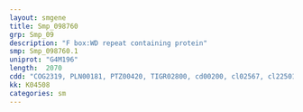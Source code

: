 ```yaml
---
layout: smgene
title: Smp_098760
grp: Smp_09
description: "F box:WD repeat containing protein"
smp: Smp_098760.1
uniprot: "G4M196"
length:  2070
cdd: "COG2319, PLN00181, PTZ00420, TIGR02800, cd00200, cl02567, cl22501, pfam00400, pfam08513, pfam08662, smart00320, smart00667"
kk: K04508
categories: sm
---
```

